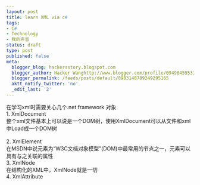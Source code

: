 ```yaml
---
layout: post
title: learn XML via c#
tags:
- C#
- Technology
- 我的声音
status: draft
type: post
published: false
meta:
  blogger_blog: hackersstory.blogspot.com
  blogger_author: Hacker Wanghttp://www.blogger.com/profile/09490459533264275905noreply@blogger.com
  blogger_permalink: /feeds/posts/default/8983148789249295165
  aktt_notify_twitter: 'no'
  _edit_last: '2'
---
```

在学习xml时需要关心几个.net framework 对象<br />1. XmlDocument<br />整个xml文件基本上可以说是一个DOM树，使用XmlDocument可以从文件和xml中Load成一个DOM树<br /><br />2. XmlElement<br />在MSDN中说元素为“W3C文档对象模型”(DOM)中最常用的节点之一，元素可以具有与之关联的属性<br />3. XmlNode<br />     在结构化的XML中，XmlNode就是一切<br />4. XmlAttribute<br />   <br />
